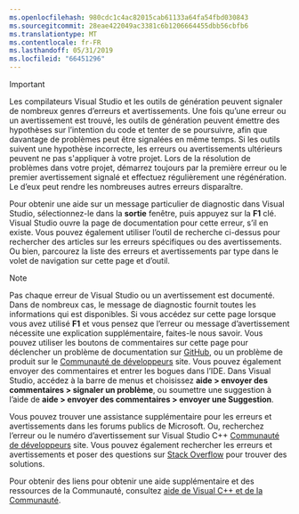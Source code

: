 ```yaml
---
ms.openlocfilehash: 980cdc1c4ac82015cab61133a64fa54fbd030843
ms.sourcegitcommit: 28eae422049ac3381c6b1206664455dbb56cbfb6
ms.translationtype: MT
ms.contentlocale: fr-FR
ms.lasthandoff: 05/31/2019
ms.locfileid: "66451296"
---
```

> [!IMPORTANT]
> Les compilateurs Visual Studio et les outils de génération peuvent signaler de nombreux genres d’erreurs et avertissements. Une fois qu’une erreur ou un avertissement est trouvé, les outils de génération peuvent émettre des hypothèses sur l’intention du code et tenter de se poursuivre, afin que davantage de problèmes peut être signalées en même temps. Si les outils suivent une hypothèse incorrecte, les erreurs ou avertissements ultérieurs peuvent ne pas s'appliquer à votre projet. Lors de la résolution de problèmes dans votre projet, démarrez toujours par la première erreur ou le premier avertissement signalé et effectuez régulièrement une régénération. Le d’eux peut rendre les nombreuses autres erreurs disparaître.

Pour obtenir une aide sur un message particulier de diagnostic dans Visual Studio, sélectionnez-le dans la **sortie** fenêtre, puis appuyez sur la **F1** clé. Visual Studio ouvre la page de documentation pour cette erreur, s’il en existe. Vous pouvez également utiliser l’outil de recherche ci-dessus pour rechercher des articles sur les erreurs spécifiques ou des avertissements. Ou bien, parcourez la liste des erreurs et avertissements par type dans le volet de navigation sur cette page et d’outil.

> [!NOTE]
> Pas chaque erreur de Visual Studio ou un avertissement est documenté. Dans de nombreux cas, le message de diagnostic fournit toutes les informations qui est disponibles. Si vous accédez sur cette page lorsque vous avez utilisé **F1** et vous pensez que l’erreur ou message d’avertissement nécessite une explication supplémentaire, faites-le nous savoir. Vous pouvez utiliser les boutons de commentaires sur cette page pour déclencher un problème de documentation sur [GitHub](https://github.com/MicrosoftDocs/cpp-docs/issues), ou un problème de produit sur le [Communauté de développeurs](https://developercommunity.visualstudio.com/spaces/8/index.html) site. Vous pouvez également envoyer des commentaires et entrer les bogues dans l’IDE. Dans Visual Studio, accédez à la barre de menus et choisissez **aide > envoyer des commentaires > signaler un problème**, ou soumettre une suggestion à l’aide de **aide > envoyer des commentaires > envoyer une Suggestion**.

Vous pouvez trouver une assistance supplémentaire pour les erreurs et avertissements dans les forums publics de Microsoft. Ou, recherchez l’erreur ou le numéro d’avertissement sur Visual Studio C++ [Communauté de développeurs](https://developercommunity.visualstudio.com/spaces/8/index.html) site. Vous pouvez également rechercher les erreurs et avertissements et poser des questions sur [Stack Overflow](https://stackoverflow.com/) pour trouver des solutions.

Pour obtenir des liens pour obtenir une aide supplémentaire et des ressources de la Communauté, consultez [aide de Visual C++ et de la Communauté](../../overview/visual-cpp-help-and-community.md).